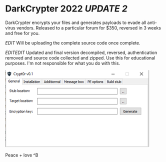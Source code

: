 # DarkCrypter 2022 *UPDATE 2*
DarkCrypter encrypts your files and generates payloads to evade all anti-virus vendors. Released to a particular forum for $350, reversed in 3 weeks and free for you.


*EDIT* Will be uploading the complete source code once complete.




*EDITEDIT* Updated and final version decompiled, reversed, authentication removed and source code collected and zipped.
Use this for educational purposes. I'm not responsible for what you do with this. 



![Trainer Screenshot](darkcrypter.png)


Peace + love ^B

